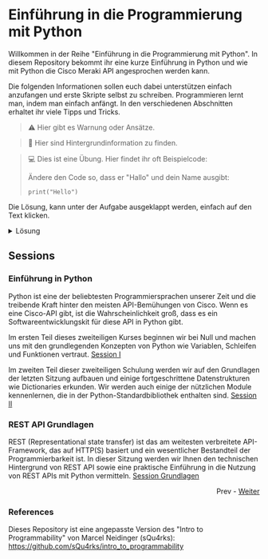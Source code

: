 # Einführung in die Programmierung mit Python

Willkommen in der Reihe "Einführung in die Programmierung mit Python". In diesem Repository bekommt ihr eine kurze Einführung in Python und wie mit Python die Cisco Meraki API angesprochen werden kann.

Die folgenden Informationen sollen euch dabei unterstützen einfach anzufangen und erste Skripte selbst zu schreiben. Programmieren lernt man, indem man einfach anfängt.
In den verschiedenen Abschnitten erhaltet ihr viele Tipps und Tricks.

> :warning: Hier gibt es Warnung oder Ansätze. 

> :wrench: Hier sind Hintergrundinformation zu finden.

> :computer: Dies ist eine Übung. Hier findet ihr oft Beispielcode:
> 
> Ändere den Code so, dass er "Hallo" und dein Name ausgibt:
> ```python3
> print("Hello")
> ```

Die Lösung, kann unter der Aufgabe ausgeklappt werden, einfach auf den Text klicken.

<details>
  <summary>Lösung</summary>
  
  ```python3
  print("Hello Marcel")
  ```
</details>

## Sessions

### Einführung in Python
Python ist eine der beliebtesten Programmiersprachen unserer Zeit und die treibende Kraft hinter den meisten API-Bemühungen von Cisco. Wenn es eine Cisco-API gibt, ist die Wahrscheinlichkeit groß, dass es ein Softwareentwicklungskit für diese API in Python gibt. 

Im ersten Teil dieses zweiteiligen Kurses beginnen wir bei Null und machen uns mit den grundlegenden Konzepten von Python wie Variablen, Schleifen und Funktionen vertraut.
[Session I](sessions/python_one/Readme.md)

Im zweiten Teil dieser zweiteiligen Schulung werden wir auf den Grundlagen der letzten Sitzung aufbauen und einige fortgeschrittene Datenstrukturen wie Dictionaries erkunden. Wir werden auch einige der nützlichen Module kennenlernen, die in der Python-Standardbibliothek enthalten sind.
[Session II](sessions/python_two/Readme.md)

### REST API Grundlagen
REST (Representational state transfer) ist das am weitesten verbreitete API-Framework, das auf HTTP(S) basiert und ein wesentlicher Bestandteil der Programmierbarkeit ist. In dieser Sitzung werden wir Ihnen den technischen Hintergrund von REST API sowie eine praktische Einführung in die Nutzung von REST APIs mit Python vermitteln. 
[Session Grundlagen](sessions/rest_fundamentals/Readme.md)

<div align="right">
   
   Prev - [Weiter](sessions/python_one/Readme.md)
</div>

### References
Dieses Repository ist eine angepasste Version des "Intro to Programmability" von Marcel Neidinger (sQu4rks): https://github.com/sQu4rks/intro_to_programmability
